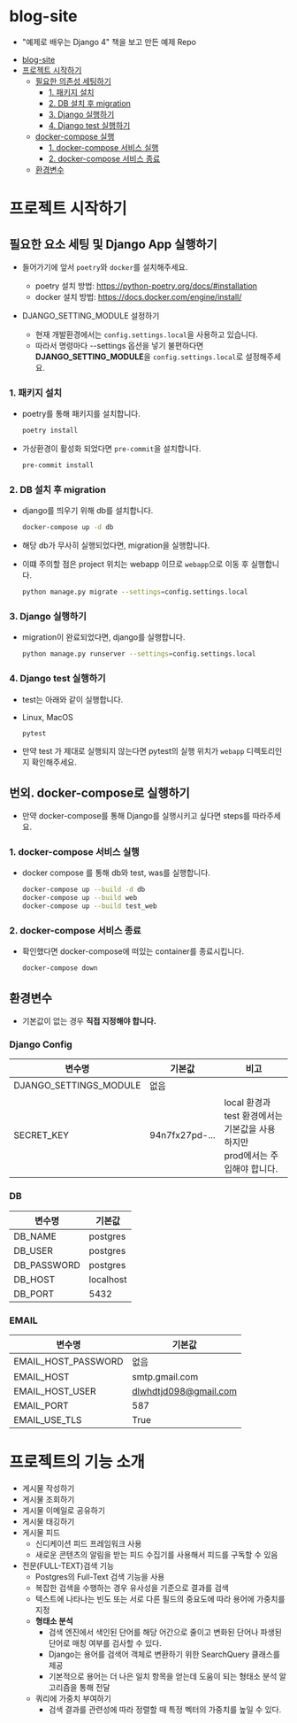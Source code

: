 # blog-site

- "예제로 배우는 Django 4" 책을 보고 만든 예제 Repo

<!-- TOC -->

* [blog-site](#blog-site)
* [프로젝트 시작하기](#프로젝트-시작하기)
    * [필요한 의존성 세팅하기](#필요한-의존성-세팅하기)
        * [1. 패키지 설치](#1-패키지-설치)
        * [2. DB 설치 후 migration](#2-db-설치-후-migration)
        * [3. Django 실행하기](#3-django-실행하기)
        * [4. Django test 실행하기](#4-django-test-실행하기)
    * [docker-compose 실행](#docker-compose-실행)
        * [1. docker-compose 서비스 실행](#1-docker-compose-서비스-실행)
        * [2. docker-compose 서비스 종료](#2-docker-compose-서비스-종료)
    * [환경변수](#환경변수)

<!-- TOC -->

# 프로젝트 시작하기

## 필요한 요소 세팅 및 Django App 실행하기

- 들어가기에 앞서 `poetry`와 `docker`를 설치해주세요.
    - poetry 설치 방법: https://python-poetry.org/docs/#installation
    - docker 설치 방법: https://docs.docker.com/engine/install/

- DJANGO_SETTING_MODULE 설정하기
    - 현재 개발환경에서는 `config.settings.local`을 사용하고 있습니다.
    - 따라서 명령마다 --settings 옵션을 넣기 불편하다면 **DJANGO_SETTING_MODULE**을 `config.settings.local`로 설정해주세요.

### 1. 패키지 설치

- poetry를 통해 패키지를 설치합니다.

  ```bash
  poetry install
  ```

- 가상환경이 활성화 되었다면 `pre-commit`을 설치합니다.

  ```bash
  pre-commit install
  ```

### 2. DB 설치 후 migration

- django를 띄우기 위해 db를 설치합니다.
  ```bash
  docker-compose up -d db
  ```

- 해당 db가 무사히 실행되었다면, migration을 실행합니다.
- 이떄 주의할 점은 project 위치는 webapp 이므로 `webapp`으로 이동 후 실행합니다.
  ```bash 
  python manage.py migrate --settings=config.settings.local
  ```

### 3. Django 실행하기

- migration이 완료되었다면, django를 실행합니다.

  ```bash
  python manage.py runserver --settings=config.settings.local
  ```

### 4. Django test 실행하기

- test는 아래와 같이 실행합니다.

- Linux, MacOS
  ```bash
  pytest
  ```

- 만약 test 가 제대로 실행되지 않는다면 pytest의 실행 위치가 `webapp` 디렉토리인지 확인해주세요.

## 번외. docker-compose로 실행하기

- 만약 docker-compose를 통해 Django를 실행시키고 싶다면 steps를 따라주세요.

### 1. docker-compose 서비스 실행

- docker compose 를 통해 db와 test, was를 실행합니다.

  ```bash
  docker-compose up --build -d db
  docker-compose up --build web 
  docker-compose up --build test_web 
  ```

### 2. docker-compose 서비스 종료

- 확인했다면 docker-compose에 떠있는 container를 종료시킵니다.

  ```bash
  docker-compose down
  ```

## 환경변수

- 기본값이 없는 경우 **직접 지정해야 합니다.**

### Django Config

| 변수명                    | 기본값            | 비고                                                      |
|------------------------|----------------|---------------------------------------------------------| 
| DJANGO_SETTINGS_MODULE | 없음             |                                                         |
| SECRET_KEY             | 94n7fx27pd-... | local 환경과 test 환경에서는 기본값을 사용하지만 <br/> prod에서는 주입해야 합니다. |

### DB

| 변수명         | 기본값       |
|-------------|-----------|
| DB_NAME     | postgres  |
| DB_USER     | postgres  |
| DB_PASSWORD | postgres  |
| DB_HOST     | localhost |
| DB_PORT     | 5432      |

### EMAIL

| 변수명                 | 기본값                   |
|---------------------|-----------------------|
| EMAIL_HOST_PASSWORD | 없음                    |
| EMAIL_HOST          | smtp.gmail.com        |
| EMAIL_HOST_USER     | dlwhdtjd098@gmail.com |
| EMAIL_PORT          | 587                   |
| EMAIL_USE_TLS       | True                  |

# 프로젝트의 기능 소개

- 게시물 작성하기
- 게시물 조회하기
- 게시물 이메일로 공유하기
- 게시물 태깅하기
- 게시물 피드
    - 신디케이션 피드 프레임워크 사용
    - 새로운 콘텐츠의 알림을 받는 피드 수집기를 사용해서 피드를 구독할 수 있음
- 전문(FULL-TEXT)검색 기능
    - Postgres의 Full-Text 검색 기능을 사용
    - 복잡한 검색을 수행하는 경우 유사성을 기준으로 결과를 검색
    - 텍스트에 나타나는 빈도 또는 서로 다른 필드의 중요도에 따라 용어에 가중치를 지정
    - **형태소 분석**
        - 검색 엔진에서 색인된 단어를 해당 어간으로 줄이고 변화된 단어나 파생된 단어로 매칭 여부를 검사할 수 있다.
        - Django는 용어를 검색어 객체로 변환하기 위한 SearchQuery 클래스를 제공
        - 기본적으로 용어는 더 나은 일치 항목을 얻는데 도움이 되는 형태소 분석 알고리즘을 통해 전달
    - 쿼리에 가중치 부여하기
        - 검색 결과를 관련성에 따라 정렬할 때 특정 벡터의 가중치를 높일 수 있다. 